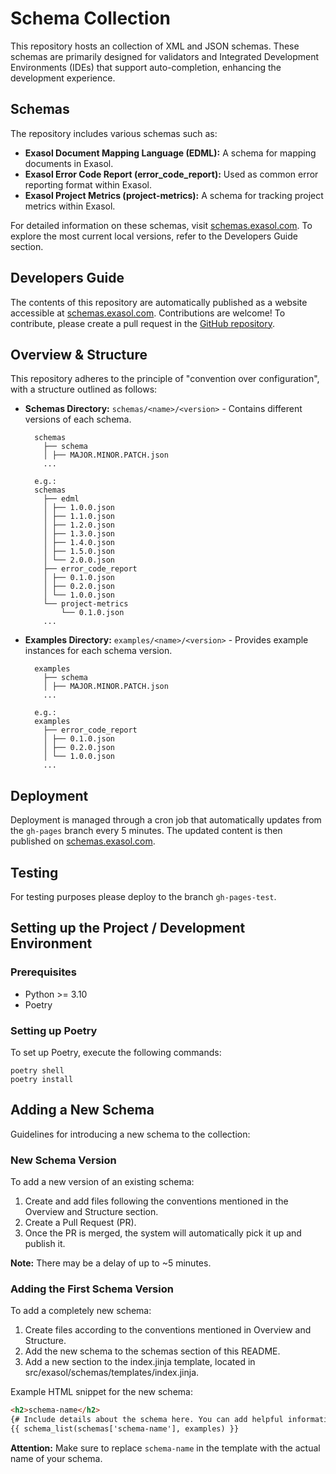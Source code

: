 # Schema Collection

This repository hosts an collection of XML and JSON schemas. These schemas are primarily designed for validators and Integrated Development Environments (IDEs) that support auto-completion, enhancing the development experience.

## Schemas

The repository includes various schemas such as:

- **Exasol Document Mapping Language (EDML):** A schema for mapping documents in Exasol.
- **Exasol Error Code Report (error_code_report):** Used as common error reporting format within Exasol.
- **Exasol Project Metrics (project-metrics):** A schema for tracking project metrics within Exasol.

For detailed information on these schemas, visit [schemas.exasol.com](https://schemas.exasol.com). To explore the most current local versions, refer to the Developers Guide section.

## Developers Guide

The contents of this repository are automatically published as a website accessible at [schemas.exasol.com](https://schemas.exasol.com). Contributions are welcome!
To contribute, please create a pull request in the [GitHub repository](https://github.com/exasol/schemas).

## Overview & Structure

This repository adheres to the principle of "convention over configuration", with a structure outlined as follows:

- **Schemas Directory:** `schemas/<name>/<version>` - Contains different versions of each schema.
    ```
      schemas
        ├── schema                    
        │ ├── MAJOR.MINOR.PATCH.json
        ...
      
      e.g.:
      schemas
        ├── edml
        │ ├── 1.0.0.json
        │ ├── 1.1.0.json
        │ ├── 1.2.0.json
        │ ├── 1.3.0.json
        │ ├── 1.4.0.json
        │ ├── 1.5.0.json
        │ └── 2.0.0.json
        ├── error_code_report
        │ ├── 0.1.0.json
        │ ├── 0.2.0.json
        │ └── 1.0.0.json
        └── project-metrics
            └── 0.1.0.json
        ...
    ```
- **Examples Directory:** `examples/<name>/<version>` - Provides example instances for each schema version.
    ```
      examples
        ├── schema                    
        │ ├── MAJOR.MINOR.PATCH.json
        ...
      
      e.g.:
      examples
        ├── error_code_report
        │ ├── 0.1.0.json
        │ ├── 0.2.0.json
        │ └── 1.0.0.json
        ...
    ```

## Deployment

Deployment is managed through a cron job that automatically updates from the `gh-pages` branch every 5 minutes. The updated content is then published on [schemas.exasol.com](https://schemas.exasol.com).

## Testing
For testing purposes please deploy to the branch `gh-pages-test`.

## Setting up the Project / Development Environment

### Prerequisites

- Python >= 3.10
- Poetry

### Setting up Poetry

To set up Poetry, execute the following commands:

```shell
poetry shell
poetry install
```

## Adding a New Schema

Guidelines for introducing a new schema to the collection:

### New Schema Version
To add a new version of an existing schema:

1. Create and add files following the conventions mentioned in the Overview and Structure section.
2. Create a Pull Request (PR).
3. Once the PR is merged, the system will automatically pick it up and publish it. 

**Note:** There may be a delay of up to ~5 minutes.

### Adding the First Schema Version
To add a completely new schema:

1. Create files according to the conventions mentioned in Overview and Structure.
2. Add the new schema to the schemas section of this README.
3. Add a new section to the index.jinja template, located in src/exasol/schemas/templates/index.jinja.

Example HTML snippet for the new schema:

```html
<h2>schema-name</h2>
{# Include details about the schema here. You can add helpful information, links, etc., as long as it's HTML/jinja compatible. #}
{{ schema_list(schemas['schema-name'], examples) }}
```
**Attention:** Make sure to replace `schema-name` in the template with the actual name of your schema.
